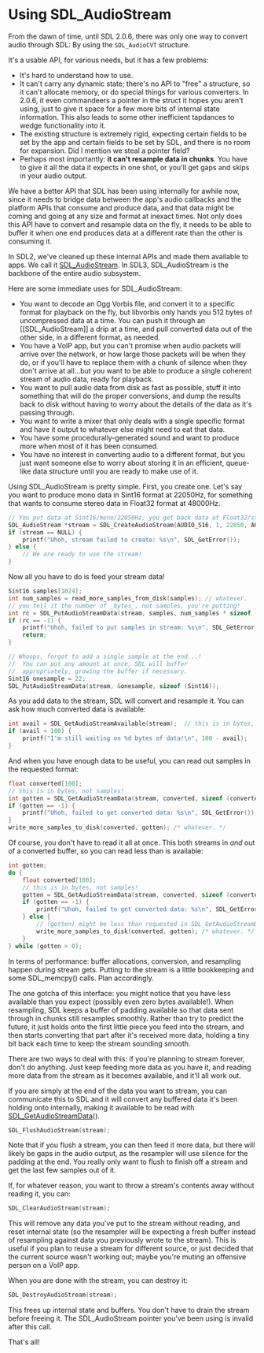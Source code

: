 # Using SDL_AudioStream

From the dawn of time, until SDL 2.0.6, there was only one way to convert audio through SDL: By using the `SDL_AudioCVT` structure.

It's a usable API, for various needs, but it has a few problems:

- It's hard to understand how to use.
- It can't carry any dynamic state; there's no API to "free" a structure, so it can't allocate memory, or do special things for various converters. In 2.0.6, it even commandeers a pointer in the struct it hopes you aren't using, just to give it space for a few more bits of internal state information. This also leads to some other inefficient tapdances to wedge functionality into it.
- The existing structure is extremely rigid, expecting certain fields to be set by the app and certain fields to be set by SDL, and there is no room for expansion. Did I mention we steal a pointer field?
- Perhaps most importantly: **it can't resample data in chunks**. You have to give it all the data it expects in one shot, or you'll get gaps and skips in your audio output.

We have a better API that SDL has been using internally for awhile now, since it needs to bridge data between the app's audio callbacks and the platform APIs that consume and produce data, and that data might be coming and going at any size and format at inexact times. Not only does this API have to convert and resample data on the fly, it needs to be able to buffer it when one end produces data at a different rate than the other is consuming it.

In SDL2, we've cleaned up these internal APIs and made them available to apps. We call it [SDL_AudioStream](SDL_AudioStream). In SDL3, SDL_AudioStream is the backbone of the entire audio subsystem.

Here are some immediate uses for SDL_AudioStream:

- You want to decode an Ogg Vorbis file, and convert it to a specific format for playback on the fly, but libvorbis only hands you 512 bytes of uncompressed data at a time. You can push it through an [[SDL_AudioStream]] a drip at a time, and pull converted data out of the other side, in a different format, as needed.
- You have a VoIP app, but you can't promise when audio packets will arrive over the network, or how large those packets will be when they do, or if you'll have to replace them with a chunk of silence when they don't arrive at all...but you want to be able to produce a single coherent stream of audio data, ready for playback.
- You want to pull audio data from disk as fast as possible, stuff it into something that will do the proper conversions, and dump the results back to disk without having to worry about the details of the data as it's passing through.
- You want to write a mixer that only deals with a single specific format and have it output to whatever else might need to eat that data.
- You have some procedurally-generated sound and want to produce more when most of it has been consumed.
- You have no interest in converting audio to a different format, but you just want someone else to worry about storing it in an efficient, queue-like data structure until you are ready to make use of it.

Using SDL_AudioStream is pretty simple. First, you create one. Let's say you want to produce mono data in Sint16 format at 22050Hz, for something that wants to consume stereo data in Float32 format at 48000Hz.

```c
// You put data at Sint16/mono/22050Hz, you get back data at Float32/stereo/48000Hz.
SDL_AudioStream *stream = SDL_CreateAudioStream(AUDIO_S16, 1, 22050, AUDIO_F32, 2, 48000);
if (stream == NULL) {
    printf("Uhoh, stream failed to create: %s\n", SDL_GetError());
} else {
    // We are ready to use the stream!
}
```

Now all you have to do is feed your stream data!

```c
Sint16 samples[1024];
int num_samples = read_more_samples_from_disk(samples); // whatever.
// you tell it the number of _bytes_, not samples, you're putting!
int rc = SDL_PutAudioStreamData(stream, samples, num_samples * sizeof (Sint16));
if (rc == -1) {
    printf("Uhoh, failed to put samples in stream: %s\n", SDL_GetError());
    return;
}

// Whoops, forgot to add a single sample at the end...!
//  You can put any amount at once, SDL will buffer
//  appropriately, growing the buffer if necessary.
Sint16 onesample = 22;
SDL_PutAudioStreamData(stream, &onesample, sizeof (Sint16));
```

As you add data to the stream, SDL will convert and resample it. You can ask how much converted data is available:

```c
int avail = SDL_GetAudioStreamAvailable(stream);  // this is in bytes, not samples!
if (avail < 100) {
    printf("I'm still waiting on %d bytes of data!\n", 100 - avail);
}
```

And when you have enough data to be useful, you can read out samples in the requested format:

```c
float converted[100];
// this is in bytes, not samples!
int gotten = SDL_GetAudioStreamData(stream, converted, sizeof (converted));
if (gotten == -1) {
    printf("Uhoh, failed to get converted data: %s\n", SDL_GetError());
}
write_more_samples_to_disk(converted, gotten); /* whatever. */
```

Of course, you don't have to read it all at once. This both streams in _and_ out of a converted buffer, so you can read less than is available:

```c
int gotten;
do {
    float converted[100];
    // this is in bytes, not samples!
    gotten = SDL_GetAudioStreamData(stream, converted, sizeof (converted));
    if (gotten == -1) {
        printf("Uhoh, failed to get converted data: %s\n", SDL_GetError());
    } else {
        // (gotten) might be less than requested in SDL_GetAudioStreamData!
        write_more_samples_to_disk(converted, gotten); /* whatever. */
    }
} while (gotten > 0);
```

In terms of performance: buffer allocations, conversion, and resampling happen during stream gets. Putting to the stream is a little bookkeeping and some SDL_memcpy() calls. Plan accordingly.

The one gotcha of this interface: you might notice that you have less available than you expect (possibly even zero bytes available!). When resampling, SDL keeps a buffer of padding available so that data sent through in chunks still resamples smoothly. Rather than try to predict the future, it just holds onto the first little piece you feed into the stream, and then starts converting that part after it's received more data, holding a tiny bit back each time to keep the stream sounding smooth.

There are two ways to deal with this: if you're planning to stream forever, don't do anything. Just keep feeding more data as you have it, and reading more data from the stream as it becomes available, and it'll all work out.

If you are simply at the end of the data you want to stream, you can communicate this to SDL and it will convert any buffered data it's been holding onto internally, making it available to be read with [SDL_GetAudioStreamData](SDL_GetAudioStreamData)().

```c
SDL_FlushAudioStream(stream);
```

Note that if you flush a stream, you can then feed it more data, but there will likely be gaps in the audio output, as the resampler will use silence for the padding at the end. You really only want to flush to finish off a stream and get the last few samples out of it.

If, for whatever reason, you want to throw a stream's contents away without reading it, you can:

```c
SDL_ClearAudioStream(stream);
```

This will remove any data you've put to the stream without reading, and reset internal state (so the resampler will be expecting a fresh buffer instead of resampling against data you previously wrote to the stream). This is useful if you plan to reuse a stream for different source, or just decided that the current source wasn't working out; maybe you're muting an offensive person on a VoIP app.

When you are done with the stream, you can destroy it:

```c
SDL_DestroyAudioStream(stream);
```

This frees up internal state and buffers. You don't have to drain the stream before freeing it. The SDL_AudioStream pointer you've been using is invalid after this call.

That's all!
